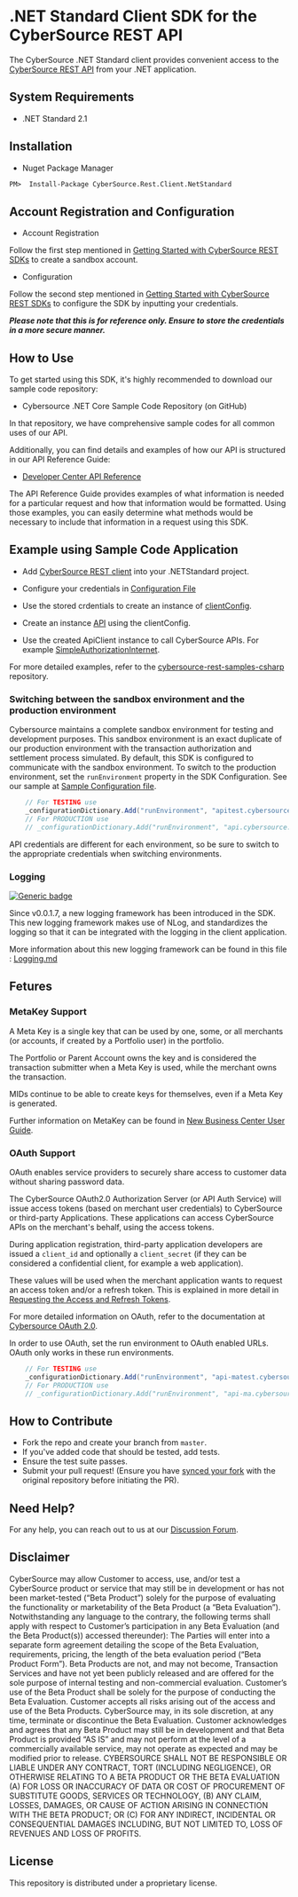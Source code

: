 
# .NET Standard Client SDK for the CyberSource REST API

The CyberSource .NET Standard client provides convenient access to the [CyberSource REST API](https://developer.cybersource.com/api/reference/api-reference.html) from your .NET application.

## System Requirements

* .NET Standard 2.1

## Installation

* Nuget Package Manager

```default
PM>  Install-Package CyberSource.Rest.Client.NetStandard
```

## Account Registration and Configuration

* Account Registration

Follow the first step mentioned in [Getting Started with CyberSource REST SDKs](https://developer.cybersource.com/hello-world/rest-api-sdks.html#gettingstarted) to create a sandbox account.

* Configuration

Follow the second step mentioned in [Getting Started with CyberSource REST SDKs](https://developer.cybersource.com/hello-world/rest-api-sdks.html#gettingstarted) to configure the SDK by inputting your credentials.

***Please note that this is for reference only. Ensure to store the credentials in a more secure manner.***

## How to Use

To get started using this SDK, it's highly recommended to download our sample code repository:

* Cybersource .NET Core Sample Code Repository (on GitHub) <!-- [Cybersource .NET Core Sample Code Repository (on GitHub)](https://github.com/CyberSource/cybersource-rest-samples-csharp) -->

In that repository, we have comprehensive sample codes for all common uses of our API.

Additionally, you can find details and examples of how our API is structured in our API Reference Guide:

* [Developer Center API Reference](https://developer.cybersource.com/api/reference/api-reference.html)

The API Reference Guide provides examples of what information is needed for a particular request and how that information would be formatted. Using those examples, you can easily determine what methods would be necessary to include that information in a request using this SDK.

## Example using Sample Code Application

* Add [CyberSource REST client](https://github.com/CyberSource/cybersource-rest-samples-csharp/blob/cfd0c4e996c4d991eef5e06f6c8c520e3354e8c2/cybersource-rest-samples-netcore.csproj#L43) into your .NETStandard project.

* Configure your credentials in [Configuration File](https://github.com/CyberSource/cybersource-rest-samples-csharp/blob/cfd0c4e996c4d991eef5e06f6c8c520e3354e8c2/Source/Configuration.cs#L12C9-L48C10)

* Use the stored crdentials to create an instance of [clientConfig](https://github.com/CyberSource/cybersource-rest-samples-csharp/blob/cfd0c4e996c4d991eef5e06f6c8c520e3354e8c2/Source/Samples/Payments/Payments/SimpleAuthorizationInternet.cs#L87C17-L88C111).

* Create an instance [API](https://github.com/CyberSource/cybersource-rest-samples-csharp/blob/cfd0c4e996c4d991eef5e06f6c8c520e3354e8c2/Source/Samples/Payments/Payments/SimpleAuthorizationInternet.cs#L90) using the clientConfig.

* Use the created ApiClient instance to call CyberSource APIs. For example [SimpleAuthorizationInternet](https://github.com/CyberSource/cybersource-rest-samples-csharp/blob/cfd0c4e996c4d991eef5e06f6c8c520e3354e8c2/Source/Samples/Payments/Payments/SimpleAuthorizationInternet.cs#L91).

For more detailed examples, refer to the [cybersource-rest-samples-csharp](https://github.com/CyberSource/cybersource-rest-samples-csharp) repository.

### Switching between the sandbox environment and the production environment

Cybersource maintains a complete sandbox environment for testing and development purposes. This sandbox environment is an exact duplicate of our production environment with the transaction authorization and settlement process simulated. By default, this SDK is configured to communicate with the sandbox environment. To switch to the production environment, set the `runEnvironment` property in the SDK Configuration. See our sample at [Sample Configuration file](https://github.com/CyberSource/cybersource-rest-samples-csharp/blob/master/Source/Configuration.cs).

```csharp
    // For TESTING use
    _configurationDictionary.Add("runEnvironment", "apitest.cybersource.com");
    // For PRODUCTION use
    // _configurationDictionary.Add("runEnvironment", "api.cybersource.com");
```

API credentials are different for each environment, so be sure to switch to the appropriate credentials when switching environments.

### Logging

[![Generic badge](https://img.shields.io/badge/LOGGING-NEW-GREEN.svg)](https://shields.io/)

Since v0.0.1.7, a new logging framework has been introduced in the SDK. This new logging framework makes use of NLog, and standardizes the logging so that it can be integrated with the logging in the client application.

More information about this new logging framework can be found in this file : [Logging.md](Logging.md)

## Fetures

### MetaKey Support

A Meta Key is a single key that can be used by one, some, or all merchants (or accounts, if created by a Portfolio user) in the portfolio.

The Portfolio or Parent Account owns the key and is considered the transaction submitter when a Meta Key is used, while the merchant owns the transaction.

MIDs continue to be able to create keys for themselves, even if a Meta Key is generated.

Further information on MetaKey can be found in [New Business Center User Guide](https://developer.cybersource.com/library/documentation/dev_guides/Business_Center/New_Business_Center_User_Guide.pdf).

### OAuth Support

OAuth enables service providers to securely share access to customer data without sharing password data.

The CyberSource OAuth2.0 Authorization Server (or API Auth Service) will issue access tokens (based on merchant user credentials) to CyberSource or third-party Applications. These applications can access CyberSource APIs on the merchant's behalf, using the access tokens.

During application registration, third-party application developers are issued a `client_id` and optionally a `client_secret` (if they can be considered a confidential client, for example a web application).

These values will be used when the merchant application wants to request an access token and/or a refresh token. This is explained in more detail in [Requesting the Access and Refresh Tokens](https://developer.cybersource.com/api/developer-guides/OAuth/cybs_extend_intro/obtaining_access_refresh_tokens.html).

For more detailed information on OAuth, refer to the documentation at [Cybersource OAuth 2.0](https://developer.cybersource.com/api/developer-guides/OAuth/cybs_extend_intro.html).

In order to use OAuth, set the run environment to OAuth enabled URLs. OAuth only works in these run environments.

```csharp
    // For TESTING use
    _configurationDictionary.Add("runEnvironment", "api-matest.cybersource.com")
    // For PRODUCTION use
    // _configurationDictionary.Add("runEnvironment", "api-ma.cybersource.com")
```

## How to Contribute

* Fork the repo and create your branch from `master`.
* If you've added code that should be tested, add tests.
* Ensure the test suite passes.
* Submit your pull request! (Ensure you have [synced your fork](https://docs.github.com/en/pull-requests/collaborating-with-pull-requests/working-with-forks/syncing-a-fork) with the original repository before initiating the PR).

## Need Help?

For any help, you can reach out to us at our [Discussion Forum](https://community.developer.cybersource.com/t5/cybersource-APIs/bd-p/api).

## Disclaimer

CyberSource may allow Customer to access, use, and/or test a CyberSource product or service that may still be in development or has not been market-tested (“Beta Product”) solely for the purpose of evaluating the functionality or marketability of the Beta Product (a “Beta Evaluation”). Notwithstanding any language to the contrary, the following terms shall apply with respect to Customer’s participation in any Beta Evaluation (and the Beta Product(s)) accessed thereunder): The Parties will enter into a separate form agreement detailing the scope of the Beta Evaluation, requirements, pricing, the length of the beta evaluation period (“Beta Product Form”). Beta Products are not, and may not become, Transaction Services and have not yet been publicly released and are offered for the sole purpose of internal testing and non-commercial evaluation. Customer’s use of the Beta Product shall be solely for the purpose of conducting the Beta Evaluation. Customer accepts all risks arising out of the access and use of the Beta Products. CyberSource may, in its sole discretion, at any time, terminate or discontinue the Beta Evaluation. Customer acknowledges and agrees that any Beta Product may still be in development and that Beta Product is provided “AS IS” and may not perform at the level of a commercially available service, may not operate as expected and may be modified prior to release. CYBERSOURCE SHALL NOT BE RESPONSIBLE OR LIABLE UNDER ANY CONTRACT, TORT (INCLUDING NEGLIGENCE), OR OTHERWISE RELATING TO A BETA PRODUCT OR THE BETA EVALUATION (A) FOR LOSS OR INACCURACY OF DATA OR COST OF PROCUREMENT OF SUBSTITUTE GOODS, SERVICES OR TECHNOLOGY, (B) ANY CLAIM, LOSSES, DAMAGES, OR CAUSE OF ACTION ARISING IN CONNECTION WITH THE BETA PRODUCT; OR (C) FOR ANY INDIRECT, INCIDENTAL OR CONSEQUENTIAL DAMAGES INCLUDING, BUT NOT LIMITED TO, LOSS OF REVENUES AND LOSS OF PROFITS.

## License

This repository is distributed under a proprietary license.
